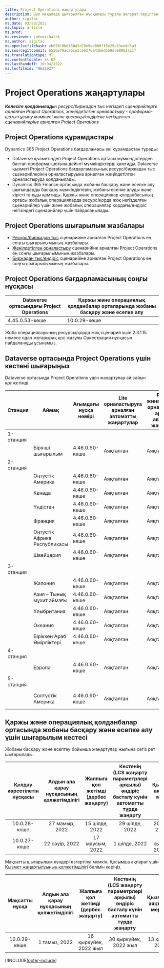 ```yaml
---
title: Project Operations жаңартулары
description: Бұл мақалада шығарылған нұсқалары туралы ақпарат берілген Dynamics 365 Project Operations.
author: sigitac
ms.date: 03/28/2022
ms.topic: article
ms.prod: ''
ms.reviewer: johnmichalak
ms.author: sigitac
ms.openlocfilehash: eb658f8b0150d5d70e9ed090ff0e25e33eedd5a3
ms.sourcegitcommit: 6536e79aca5ce2cb0276a4366db69d688962a21f
ms.translationtype: MT
ms.contentlocale: kk-KZ
ms.lasthandoff: 10/04/2022
ms.locfileid: "9622027"
---
```

# <a name="project-operations-updates"></a>Project Operations жаңартулары

_**Келесіге қолданылады:** ресурс/биржадан тыс негіздегі сценарийлерге арналған Project Operations, жеңілдетілген орналастыру - проформа-шотын ұсыну мәмілесі және қосалқы/өндіріске негізделген сценарийлеріне арналған Project Operations_



## <a name="project-operations-components"></a>Project Operations құрамдастары

Dynamics 365 Project Operations бағдарламасы екі құрамдастан тұрады:

- Dataverse қызметіндегі Project Operations ортасы мүмкіндіктерден бастап проформа-шотына дейінгі мүмкіндіктерді қамтиды. Dataverse қызметі Project Operations бағдарламасының ресурс/биржадан тыс сценарийлерінің орналастыруына арналған жеңілдетілген орналастыруда қолданылады.
- Dynamics 365 Finance ортасында жобаны басқару және есепке алу шығындарды басқару мүмкіндіктерін, жобаны есепке алуды және кірісті тануды қамтиды. Қаржы және операциялар қолданбасының ортасы жобалық операцияларда ресурс/қорда жоқ негізделген сценарийлер үшін және жобалық операциялар қордағы/өндіріс негізіндегі сценарийлер үшін пайдаланылады.

## <a name="project-operations-release-notes"></a>Project Operations шығарылым жазбалары
- [Ресурс/биржадан тыс](whats-new-july-2022-resource-based.md) сценарийіне арналған Project Operations ең соңғы шығарылымының жазбалары.
- [Жеңілдетілген орналастыру](../pro/whats-new/whats-new-july-2022-lite.md) сценарийіне арналған Project Operations ең соңғы шығарылымының жазбалары.
- [Биржадан тыс/өндіріс](../prod-pma/whats-new/whats-new-jul-2022-stocked.md) сценарийіне арналған Project Operations ең соңғы шығарылымының жазбалары.

## <a name="project-operations-latest-version"></a>Project Operations бағдарламасының соңғы нұсқасы

| Dataverse ортасындағы Project Operations | Қаржы және операциялық қолданбалар орталарында жобаны басқару және есепке алу | 
| --- | --- |
| 4.45.0.53-көше | 10.0.29-көше |

Жоба операцияларының ресурсы/қорда жоқ сценарий үшін 2.3.1.15 немесе одан жоғарырақ қос жазулы Оркестрация нұсқасын пайдалануды ұсынамыз.

## <a name="release-schedule-for-project-operations-on-dataverse-environment"></a>Dataverse ортасында Project Operations үшін кестені шығарыңыз

Dataverse ортасында Project Operations үшін жаңартулар ай сайын қолжетімді. 

| Станция | Аймақ | Ағымдағы нұсқа нөмірі | Lite орналастыруға арналған автоматты жаңартулар | Ресурс/жинақталмаған орналастыруға арналған автоматты жаңартулар | Келесі нұсқа нөмірі | Келесі нұсқа жалпыға қолжетімді |
|-----------|-----------------------|-----------------|--------------------|---------------------|---------------------|---------------------|
| 1-станция |   &nbsp;              |    &nbsp;       | &nbsp;             |      &nbsp;         |      &nbsp;         |      &nbsp;         |
|   &nbsp;  | Бірінші шығарылым         |  4.46.0.60-көше      | Аяқталған           | Аяқталған            | TBD                 | 2022 жыл 07 қазан      |
| 2-станция |   &nbsp;              |    &nbsp;       | &nbsp;             |      &nbsp;         |      &nbsp;         |      &nbsp;         |
|   &nbsp;  | Оңтүстік Америка         |  4.46.0.60-көше      | Аяқталған           | Аяқталған            | TBD                 | 2022 жыл 14 қазан       |
|   &nbsp;  | Канада                |  4.46.0.60-көше      | Аяқталған           | Аяқталған            | TBD                 | 2022 жыл 14 қазан       |
|   &nbsp;  | Үндістан                 |  4.46.0.60-көше      | Аяқталған           | Аяқталған            | TBD                 | 2022 жыл 14 қазан       |
|   &nbsp;  | Франция                |  4.46.0.60-көше      | Аяқталған           | Аяқталған            | TBD                 | 2022 жыл 14 қазан       |
|   &nbsp;  | Оңтүстік Африка Республикасы          |  4.46.0.60-көше      | Аяқталған           | Аяқталған            | TBD                 | 2022 жыл 14 қазан       |
|   &nbsp;  | Швейцария           |  4.46.0.60-көше      | Аяқталған           | Аяқталған            | TBD                 | 2022 жыл 14 қазан       |
| 3-станция |      &nbsp;           |     &nbsp;      |     &nbsp;         |      &nbsp;         |      &nbsp;         |      &nbsp;         |
|   &nbsp;  | Жапония                 |  4.46.0.60-көше      | Аяқталған      | Аяқталған       | TBD                 | 2022 жыл 21 қазан       |
|   &nbsp;  | Азия – Тынық мұхит аймағы          |  4.46.0.60-көше      | Аяқталған      | Аяқталған       | TBD                 | 2022 жыл 21 қазан       |
|   &nbsp;  | Ұлыбритания         |  4.46.0.60-көше      | Аяқталған      | Аяқталған       | TBD                 | 2022 жыл 21 қазан       |
|   &nbsp;  | Океания               |  4.46.0.60-көше      | Аяқталған      | Аяқталған       | TBD                 | 2022 жыл 21 қазан       |
|   &nbsp;  | Біріккен Араб Әмірліктері  |  4.46.0.60-көше      | Аяқталған      | Аяқталған       | TBD                 | 2022 жыл 21 қазан       |
| 4-станция |     &nbsp;            |     &nbsp;      |     &nbsp;         |      &nbsp;         |      &nbsp;         |      &nbsp;         |
|   &nbsp;  | Европа                |  4.46.0.60-көше      | Аяқталған           | Аяқталған            | TBD           | 2022 жыл 28 қазан       |
| 5-станция |     &nbsp;            |     &nbsp;      |     &nbsp;         |      &nbsp;         |      &nbsp;         |      &nbsp;         |
|   &nbsp;  | Солтүстік Америка         |  4.46.0.60-көше      | Аяқталған           | Аяқталған            | TBD           | 04-қараша, 2022       |

## <a name="release-schedule-for-project-management-and-accounting-in-the-finance-and-operations-apps-environment"></a>Қаржы және операциялық қолданбалар ортасында жобаны басқару және есепке алу үшін шығарылым кестесі

Жобаны басқару және есептеу бойынша жаңартулар жылына сегіз рет шығарылады.

|Қолдау көрсетілетін нұсқасы| Алдын ала қарау нұсқасының қолжетімділігі | Жалпыға қол жетімді (дербес жаңарту) | Кестенің (LCS жаңарту параметрлері арқылы) өндіріс басталу күнін автоматты түрде жаңарту |   Қызметтің аяқталуы мерзімі   |
|:---------------:|:---------------------------:|:---------------------------------:|:--------------------------------------------------------------------:|:------------------:|
|     10.0.28-көше     |      27 мамыр, 2022           |        15 шілде, 2022              |                          29 шілде, 2022                               | 2022 жыл 21 қазан   |
|     10.0.27-көше     |      22 сәуір, 2022         |        17 маусым, 2022              |                          1 шілде, 2022                                | 16 қыркүйек, 2022 жыл |

Мақсатты шығарылым күндері өзгертілуі мүмкін. Қосымша ақпарат үшін [Қызмет жаңартылуының қолжетімділігі](/dynamics365/fin-ops-core/fin-ops/get-started/public-preview-releases?toc=%2fdynamics365%2ffinance%2ftoc.json) бөлімін көріңіз.

|Мақсатты нұсқа | Алдын ала қарау нұсқасының қолжетімділігі | Жалпыға қол жетімді (дербес жаңарту) | Кестенің (LCS жаңарту параметрлері арқылы) өндіріс басталу күнін автоматты түрде жаңарту |   Қызметтің аяқталуы мерзімі   |
|:---------------:|:---------------------------:|:---------------------------------:|:--------------------------------------------------------------------:|:------------------:|
|     10.0.29-көше     |      1 тамыз, 2022         |       16 қыркүйек, 2022 жыл          |                        30 қыркүйек, 2022 жыл                            | 13 қаңтар, 2023   |

[!INCLUDE[footer-include](../includes/footer-banner.md)]
